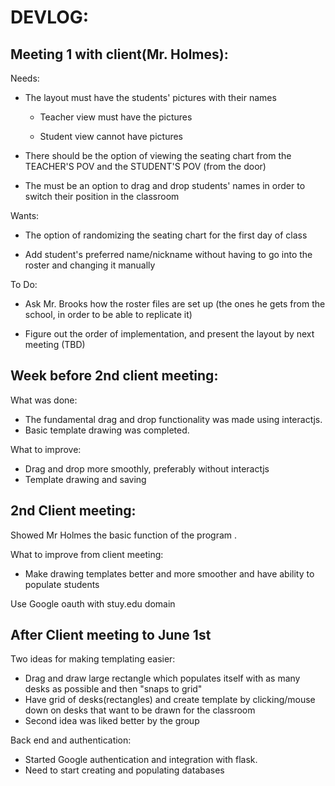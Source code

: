 DEVLOG:
========
Meeting 1 with client(Mr. Holmes):
-----------
Needs:
- The layout must have the students' pictures with their names

   - Teacher view must have the pictures

   - Student view cannot have pictures

- There should be the option of viewing the seating chart from the TEACHER'S POV and the STUDENT'S POV (from the door)

- The must be an option to drag and drop students' names in order to switch their position in the classroom


Wants:


- The option of randomizing the seating chart for the first day of class

- Add student's preferred name/nickname without having to go into the roster and changing it manually


To Do:


- Ask Mr. Brooks how the roster files are set up (the ones he gets from the school, in order to be able to replicate it)

- Figure out the order of implementation, and present the layout by next meeting (TBD)

Week before 2nd client meeting:
----------
What was done:
 - The fundamental drag and drop functionality was made using interactjs.
 - Basic template drawing was completed.

What to improve:
 - Drag and drop more smoothly, preferably without interactjs
 - Template drawing and saving

2nd Client meeting:
------------
Showed Mr Holmes the basic function of the program .

What to improve from client meeting:
 - Make drawing templates better and more smoother and have ability to populate students

Use Google oauth with stuy.edu domain

After Client meeting to June 1st
--------------

Two ideas for making templating easier:
 - Drag and draw large rectangle which populates itself with as many desks as possible and then "snaps to grid"
 - Have grid of desks(rectangles) and create template by clicking/mouse down on desks that want to be drawn for the classroom
 - Second idea was liked better by the group

Back end and authentication:
 - Started Google authentication and integration with flask.
 - Need to start creating and populating databases
